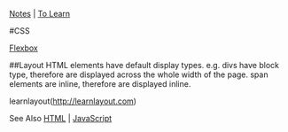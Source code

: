 [Notes](../notes.md) | [To Learn](toLearn.md)

#CSS

[Flexbox](flexbox.md)

##Layout
HTML elements have default display types. e.g. divs have block type, therefore are displayed across the whole width of the page. span elements are inline, therefore are displayed inline.

learnlayout(http://learnlayout.com)

See Also [HTML](HTML/HTML.md) | [JavaScript](../javascript/javascript.md)
